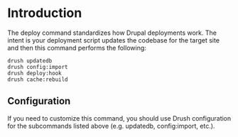# Introduction

The deploy command standardizes how Drupal deployments work. The intent is your 
deployment script updates the codebase for the target site and then this command 
performs the following:

```
drush updatedb
drush config:import
drush deploy:hook
drush cache:rebuild
```

## Configuration

If you need to customize this command, you should use Drush configuration for the 
subcommands listed above (e.g. updatedb, config:import, etc.).